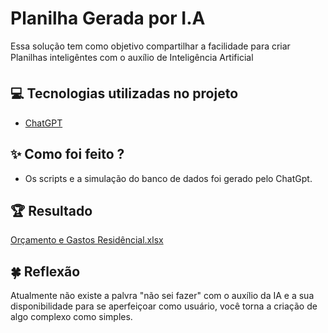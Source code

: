 # Planilha Gerada por I.A

Essa solução tem como objetivo compartilhar a facilidade para criar Planilhas inteligêntes com o auxílio de Inteligência Artificial

## 💻 Tecnologias utilizadas no projeto

- [ChatGPT](https://chat.openai.com/) 

## ✨ Como foi feito ?

- Os scripts e a simulação do banco de dados foi gerado pelo ChatGpt.

## 🏆 Resultado
[Orçamento e Gastos Residêncial.xlsx](https://github.com/user-attachments/files/18287459/Orcamento.e.Gastos.Residencial.xlsx)

## 🍀 Reflexão
Atualmente não existe a palvra "não sei fazer" com o auxílio da IA e a sua disponibilidade para se aperfeiçoar como usuário, você torna a criação de algo complexo como simples. 
